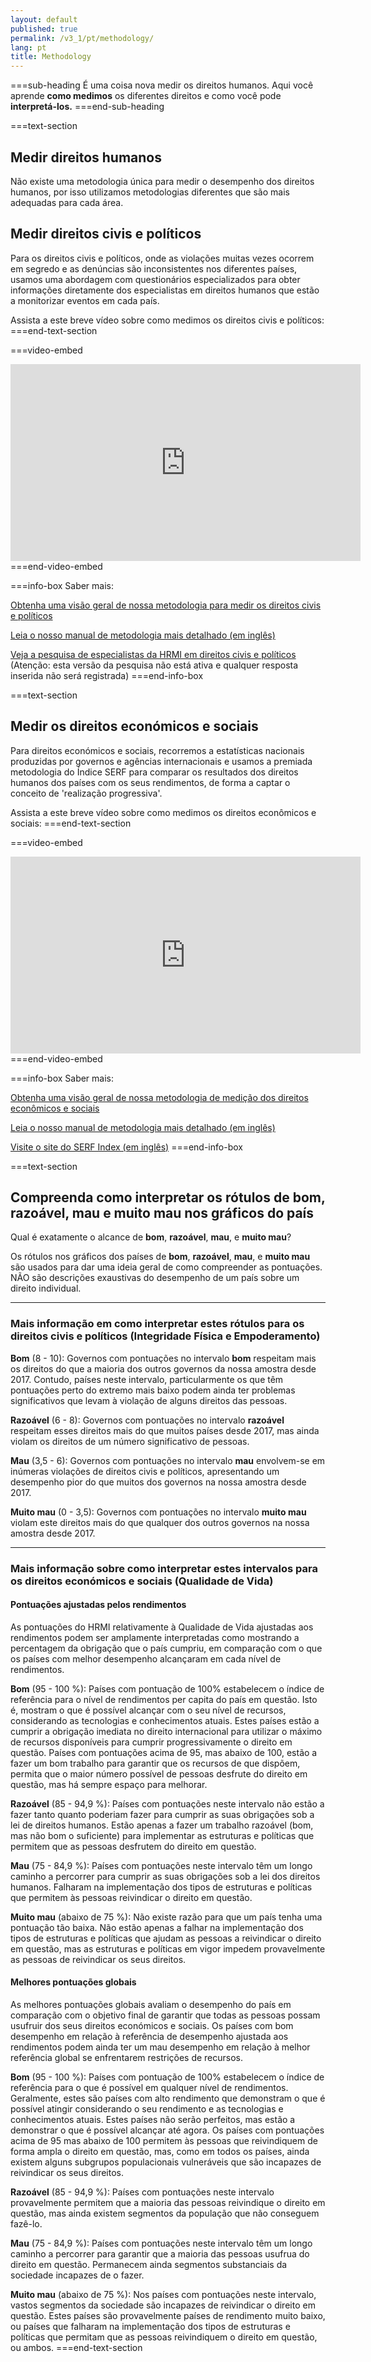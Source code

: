 ```yaml
---
layout: default
published: true
permalink: /v3_1/pt/methodology/
lang: pt
title: Methodology
---
```


===sub-heading
É uma coisa nova medir os direitos humanos. Aqui você aprende **como medimos** os diferentes direitos e como você pode **interpretá-los.**
===end-sub-heading

===text-section
## Medir direitos humanos

Não existe uma metodologia única para medir o desempenho dos direitos humanos, por isso utilizamos metodologias diferentes que são mais adequadas para cada área.

## Medir direitos civis e políticos 

Para os direitos civis e políticos, onde as violações muitas vezes ocorrem em segredo e as denúncias são inconsistentes nos diferentes países, usamos uma abordagem com questionários especializados para obter informações diretamente dos especialistas em direitos humanos que estão a monitorizar eventos em cada país.

Assista a este breve vídeo sobre como medimos os direitos civis e políticos:
===end-text-section

===video-embed
<iframe width="560" height="315" src="https://www.youtube.com/embed/EwwTHRH_tpk" frameborder="0" allow="accelerometer; autoplay; clipboard-write; encrypted-media; gyroscope; picture-in-picture" allowfullscreen></iframe>
===end-video-embed

===info-box
Saber mais:

<a href="https://humanrightsmeasurement.org/pt-pt/metodologia/medindo-direitos-civis-e-politicos/" target="_blank">Obtenha uma visão geral de nossa metodologia para medir os direitos civis e políticos</a>

<a href="https://humanrightsmeasurement.org/methodology-handbook/" target="_blank">Leia o nosso manual de metodologia mais detalhado (em inglês)</a>

<a href="https://ugeorgia.ca1.qualtrics.com/jfe/preview/SV_72IQjpYjeCbIw3b?Q_SurveyVersionID=current&Q_CHL=preview" target="_blank">Veja a pesquisa de especialistas da HRMI em direitos civis e políticos</a>
(Atenção: esta versão da pesquisa não está ativa e qualquer resposta inserida não será registrada)
===end-info-box

===text-section
## Medir os direitos económicos e sociais 

Para direitos económicos e sociais, recorremos a estatísticas nacionais produzidas por governos e agências internacionais e usamos a premiada metodologia do Índice SERF para comparar os resultados dos direitos humanos dos países com os seus rendimentos, de forma a captar o conceito de 'realização progressiva'.

Assista a este breve vídeo sobre como medimos os direitos econômicos e sociais:
===end-text-section

===video-embed
<iframe width="560" height="315" src="https://www.youtube.com/embed/7Kplyg_Fmv4" frameborder="0" allow="accelerometer; autoplay; clipboard-write; encrypted-media; gyroscope; picture-in-picture" allowfullscreen></iframe>
===end-video-embed

===info-box
Saber mais:

<a href="https://humanrightsmeasurement.org/pt-pt/metodologia/medicao-de-direitos-economicos-e-sociais/" target="_blank">Obtenha uma visão geral de nossa metodologia de medição dos direitos econômicos e sociais</a>

<a href="https://humanrightsmeasurement.org/methodology-handbook/" target="_blank">Leia o nosso manual de metodologia mais detalhado (em inglês)</a>

<a href="https://serfindex.uconn.edu/" target="_blank">Visite o site do SERF Index (em inglês)</a>
===end-info-box

===text-section
## Compreenda como interpretar os rótulos de bom, razoável, mau e muito mau nos gráficos do país 

Qual é exatamente o alcance de **bom**, **razoável**, **mau**, e **muito mau**?

Os rótulos nos gráficos dos países de  **bom**, **razoável**, **mau**, e **muito mau** são usados para dar uma ideia geral de como compreender as pontuações. NÃO são descrições exaustivas do desempenho de um país sobre um direito individual.

---

### Mais informação em como interpretar estes rótulos para os direitos civis e políticos (Integridade Física e Empoderamento)

**Bom** (8 - 10): Governos com pontuações no intervalo **bom** respeitam mais os direitos do que a maioria dos outros governos da nossa amostra desde 2017. Contudo, países neste intervalo, particularmente os que têm pontuações perto do extremo mais baixo podem ainda ter problemas significativos que levam à violação de alguns direitos das pessoas.

**Razoável** (6 - 8): Governos com pontuações no intervalo **razoável** respeitam esses direitos mais do que muitos países desde 2017, mas ainda violam os direitos de um número significativo de pessoas.

**Mau** (3,5 - 6): Governos com pontuações no intervalo **mau** envolvem-se em inúmeras violações de direitos civis e políticos, apresentando um desempenho pior do que muitos dos governos na nossa amostra desde 2017.

**Muito mau** (0 - 3,5): Governos com pontuações no intervalo **muito mau** violam este direitos mais do que qualquer dos outros governos na nossa amostra desde 2017. 

---

### Mais informação sobre como interpretar estes intervalos para os direitos económicos e sociais (Qualidade de Vida)

#### Pontuações ajustadas pelos rendimentos

As pontuações do HRMI relativamente à Qualidade de Vida ajustadas aos rendimentos podem ser amplamente interpretadas como mostrando a percentagem da obrigação que o país cumpriu, em comparação com o que os países com melhor desempenho alcançaram em cada nível de rendimentos. 

**Bom** (95 - 100 %): Países com pontuação de 100% estabelecem o índice de referência para o nível de rendimentos per capita do país em questão. Isto é, mostram o que é possível alcançar com o seu nível de recursos, considerando as tecnologias e conhecimentos atuais. Estes países estão a cumprir a obrigação imediata no direito internacional para utilizar o máximo de recursos disponíveis para cumprir progressivamente o direito em questão. Países com pontuações acima de 95, mas abaixo de 100, estão a fazer um bom trabalho para garantir que os recursos de que dispõem, permita que o maior número possível de pessoas desfrute do direito em questão, mas há sempre espaço para melhorar. 

**Razoável** (85 - 94,9 %): Países com pontuações neste intervalo não estão a fazer tanto quanto poderiam fazer para cumprir as suas obrigações sob a lei de direitos humanos. Estão apenas a fazer um trabalho razoável (bom, mas não bom o suficiente) para implementar as estruturas e políticas que permitem que as pessoas desfrutem do direito em questão. 

**Mau** (75 - 84,9 %): Países com pontuações neste intervalo têm um longo caminho a percorrer para cumprir as suas obrigações sob a lei dos direitos humanos. Falharam na implementação dos tipos de estruturas e políticas que permitem às pessoas reivindicar o direito em questão. 

**Muito mau** (abaixo de 75 %): Não existe razão para que um país tenha uma pontuação tão baixa. Não estão apenas a falhar na implementação dos tipos de estruturas e políticas que ajudam as pessoas a reivindicar o direito em questão, mas as estruturas e políticas em vigor impedem provavelmente as pessoas de reivindicar os seus direitos. 

#### Melhores pontuações globais

As melhores pontuações globais avaliam o desempenho do país em comparação com o objetivo final de garantir que todas as pessoas possam usufruir dos seus direitos económicos e sociais. Os países com bom desempenho em relação à referência de desempenho ajustada aos rendimentos podem ainda ter um mau desempenho em relação à melhor referência global se enfrentarem restrições de recursos.

**Bom** (95 - 100 %): Países com pontuação de 100% estabelecem o índice de referência para o que é possível em qualquer nível de rendimentos. Geralmente, estes são países com alto rendimento que demonstram o que é possível atingir considerando o seu rendimento e as tecnologias e conhecimentos atuais. Estes países não serão perfeitos, mas estão a demonstrar o que é possível alcançar até agora. Os países com pontuações acima de 95 mas abaixo de 100 permitem às pessoas que reivindiquem de forma ampla o direito em questão, mas, como em todos os países, ainda existem alguns subgrupos populacionais vulneráveis que são incapazes de reivindicar os seus direitos. 

**Razoável** (85 - 94,9 %): Países com pontuações neste intervalo provavelmente permitem que a maioria das pessoas reivindique o direito em questão, mas ainda existem segmentos da população que não conseguem fazê-lo. 

**Mau** (75 - 84,9 %): Países com pontuações neste intervalo têm um longo caminho a percorrer para garantir que a maioria das pessoas usufrua do direito em questão. Permanecem ainda segmentos substanciais da sociedade incapazes de o fazer.

**Muito mau** (abaixo de 75 %): Nos países com pontuações neste intervalo, vastos segmentos da sociedade são incapazes de reivindicar o direito em questão. Estes países são provavelmente países de rendimento muito baixo, ou países que falharam na implementação dos tipos de estruturas e políticas que permitam que as pessoas reivindiquem o direito em questão, ou ambos.
===end-text-section
